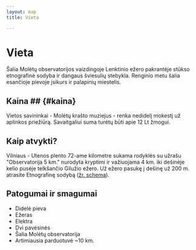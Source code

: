 ```yaml
---
layout: map
title: Vieta

---
```


# Vieta

Šalia Molėtų observatorijos vaizdingoje Lenktinio ežero pakrantėje 
stūkso etnografinė sodyba ir dangaus šviesulių stebykla. Renginio metu
šalia esančioje pievoje įsikurs ir palapinių miestelis.

## Kaina ## {#kaina}

Vietos savininkai - Molėtų krašto muziejus - renka nedidelį mokestį už aplinkos
priežiūrą. Savaitgaliui suma turėtų būti apie 12 Lt žmogui.

## Kaip atvykti?

Vilniaus - Utenos plento 72-ame kilometre sukama rodyklės su užrašu
"Observatorija 5 km." nurodyta kryptimi ir važiuojama 4 km. iki dešinėje kelio
pusėje telkšančio Gilužio ežero. Už ežero pasukę į dešinę už 200 m. atrasite
Etnografinę sodybą ([žr. schemą](http://www.notrollsallowed.com/assets/img/moletai.gif)). 

## Patogumai ir smagumai

* Didelė pieva
* Ežeras
* Elektra
* Dvi pavėsinės
* Šalia Molėtų observatorija
* Artimiausia parduotuvė ~10 km.
